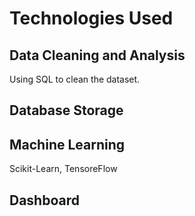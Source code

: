 # Technologies Used

## Data Cleaning and Analysis
Using SQL to clean the dataset. 

## Database Storage

## Machine Learning
Scikit-Learn, TensoreFlow

## Dashboard
